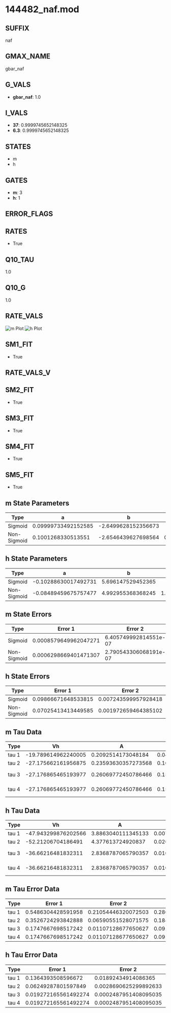 # 144482_naf.mod

## SUFFIX

naf

## GMAX_NAME

gbar_naf

## G_VALS

- **gbar_naf**: 1.0

## I_VALS

- **37**: 0.9999745652148325
- **6.3**: 0.9999745652148325

## STATES

- m
- h

## GATES

- **m**: 3
- **h**: 1

## ERROR_FLAGS


## RATES

- True

## Q10_TAU

1.0

## Q10_G

1.0

## RATE_VALS

![m Plot](/Users/pbozelos/Dropbox/icg-Chai-Panos/supermodels/output_markdown_files/Na/144482_naf.mod/images/m.png)
![h Plot](/Users/pbozelos/Dropbox/icg-Chai-Panos/supermodels/output_markdown_files/Na/144482_naf.mod/images/h.png)

## SM1_FIT

- True

## RATE_VALS_V

## SM2_FIT

- True

## SM3_FIT

- True

## SM4_FIT

- True

## SM5_FIT

- True

## m State Parameters

| Type | a | b | c | d |
| --- | --- | --- | --- | --- |
| Sigmoid | 0.09999733492152585 | -2.6499628152356673 |
| Non-Sigmoid | 0.1001268330513551 | -2.6546439627698564 | 0.9993528063622454 | 0.00010686029305317281 |

## h State Parameters

| Type | a | b | c | d |
| --- | --- | --- | --- | --- |
| Sigmoid | -0.10288630017492731 | 5.696147529452365 |
| Non-Sigmoid | -0.08489459675757477 | 4.992955368368245 | 1.1524918127401027 | -0.011224337752105264 |

## m State Errors

| Type | Error 1 | Error 2 | Error 3 |
| --- | --- | --- | --- |
| Sigmoid | 0.0008579649962047271 | 6.405749992814551e-07 | 0.0005522049396212266 |
| Non-Sigmoid | 0.0006298669401471307 | 2.790543306068191e-07 | 0.00040539606766236587 |

## h State Errors

| Type | Error 1 | Error 2 | Error 3 |
| --- | --- | --- | --- |
| Sigmoid | 0.09866671648533815 | 0.007243599957928418 | 0.07800826469198639 |
| Non-Sigmoid | 0.07025413413449585 | 0.001972659464385102 | 0.05554459787951347 |

## m Tau Data

| Type | Vh | A | b1 | b2 | c1 | c2 | d1 | d2 | e1 | e2 |
| --- | --- | --- | --- | --- | --- | --- | --- | --- | --- | --- |
| tau 1 | -19.789614962240005 | 0.2092514173048184 | 0.047945529212692545 | 0.09625141147235049 |
| tau 2 | -27.175662161956875 | 0.23593630357273568 | 0.10203469154828865 | 0.001087535840563501 | 0.0835156669279613 | -0.0005509067690009984 |
| tau 3 | -27.176865465193977 | 0.26069772450786466 | 0.1542899559284053 | 0.003550604995304894 | 2.585395941312728e-05 | 0.11673875548537493 | -0.0017233750780727042 | 7.537752051786121e-06 |
| tau 4 | -27.176865465193977 | 0.26069772450786466 | 0.1542899559284053 | 0.003550604995304894 | 2.585395941312728e-05 | 0.0 | 0.11673875548537493 | -0.0017233750780727042 | 7.537752051786121e-06 | 0.0 |

## h Tau Data

| Type | Vh | A | b1 | b2 | c1 | c2 | d1 | d2 | e1 | e2 |
| --- | --- | --- | --- | --- | --- | --- | --- | --- | --- | --- |
| tau 1 | -47.943299876202566 | 3.8863040111345133 | 0.007973855830113959 | 0.05218715831987709 |
| tau 2 | -52.21206704186491 | 4.377613724920837 | 0.02651574950573158 | 0.00034148736749594786 | 0.06464065331374899 | -0.0003250545305637557 |
| tau 3 | -36.66216481832311 | 2.8368787065790357 | 0.010369880925473446 | 0.00029161225675281536 | 2.373108091138447e-06 | 0.0910650324874957 | -0.0011276321434986766 | 4.301761183944378e-06 |
| tau 4 | -36.66216481832311 | 2.8368787065790357 | 0.010369880925473446 | 0.00029161225675281536 | 2.373108091138447e-06 | 0.0 | 0.0910650324874957 | -0.0011276321434986766 | 4.301761183944378e-06 | 0.0 |

## m Tau Error Data

| Type | Error 1 | Error 2 | Error 3 |
| --- | --- | --- | --- |
| tau 1 | 0.5486304428591958 | 0.21054446320072503 | 0.28663469526226054 |
| tau 2 | 0.3526724293842888 | 0.06590551528071575 | 0.18425545946219146 |
| tau 3 | 0.1747667698517242 | 0.01107128677650627 | 0.0913077654921076 |
| tau 4 | 0.1747667698517242 | 0.01107128677650627 | 0.0913077654921076 |

## h Tau Error Data

| Type | Error 1 | Error 2 | Error 3 |
| --- | --- | --- | --- |
| tau 1 | 0.1364393508596672 | 0.01892434914086365 | 0.07867742940250723 |
| tau 2 | 0.06249287801597849 | 0.0028690625299892633 | 0.036036370499290406 |
| tau 3 | 0.019272165561492274 | 0.0002487951408095035 | 0.011113248750042007 |
| tau 4 | 0.019272165561492274 | 0.0002487951408095035 | 0.011113248750042007 |

